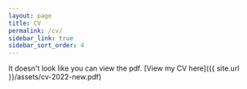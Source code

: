 ```yaml
---
layout: page
title: CV
permalink: /cv/
sidebar_link: true
sidebar_sort_order: 4
---
```


<object data="{{ site.url }}/assets/wright-cv.pdf" type='application/pdf' width="100%" style="height:calc(100vh)">
<p>It doesn't look like you can view the pdf. [View my CV here]({{ site.url }}/assets/cv-2022-new.pdf)</p>
</object>
